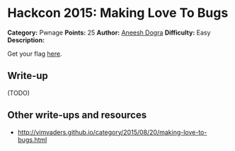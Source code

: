 # Hackcon 2015: Making Love To Bugs

**Category:** Pwnage
**Points:** 25
**Author:** [Aneesh Dogra](https://github.com/lionaneesh)
**Difficulty:** Easy
**Description:** 

Get your flag [here](ilovebugs.pyc).

## Write-up

(TODO)

## Other write-ups and resources

* <http://vimvaders.github.io/category/2015/08/20/making-love-to-bugs.html>
